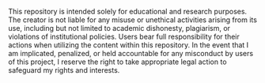 This repository is intended solely for educational and research purposes.
The creator is not liable for any misuse or unethical activities arising from its use, including but not limited to academic dishonesty, plagiarism, or violations of institutional policies.
Users bear full responsibility for their actions when utilizing the content within this repository.
In the event that I am implicated, penalized, or held accountable for any misconduct by users of this project, I reserve the right to take appropriate legal action to safeguard my rights and interests.
